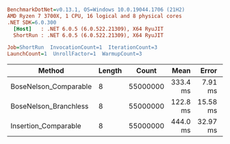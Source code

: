 ``` ini

BenchmarkDotNet=v0.13.1, OS=Windows 10.0.19044.1706 (21H2)
AMD Ryzen 7 3700X, 1 CPU, 16 logical and 8 physical cores
.NET SDK=6.0.300
  [Host]   : .NET 6.0.5 (6.0.522.21309), X64 RyuJIT
  ShortRun : .NET 6.0.5 (6.0.522.21309), X64 RyuJIT

Job=ShortRun  InvocationCount=1  IterationCount=3  
LaunchCount=1  UnrollFactor=1  WarmupCount=3  

```
|                Method | Length |    Count |     Mean |    Error |  StdDev |
|---------------------- |------- |--------- |---------:|---------:|--------:|
| BoseNelson_Comparable |      8 | 55000000 | 333.4 ms |  7.91 ms | 0.43 ms |
| BoseNelson_Branchless |      8 | 55000000 | 122.8 ms | 15.58 ms | 0.85 ms |
|  Insertion_Comparable |      8 | 55000000 | 444.0 ms | 32.97 ms | 1.81 ms |
